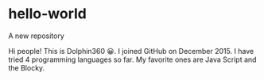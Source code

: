 # hello-world
A new repository

Hi people!
This is Dolphin360 😀. I joined GitHub on December 2015. I have tried 4 programming languages so far. My favorite ones are Java Script and the Blocky.
